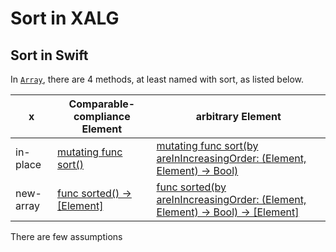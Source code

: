 # Sort in XALG


## Sort in Swift

In [`Array`](https://developer.apple.com/reference/swift/array), there are 4 methods, at least named with sort, as listed below.

x | Comparable-compliance Element | arbitrary Element
--|--|--
in-place | [mutating func sort()](https://developer.apple.com/reference/swift/array/1688499-sort) | [mutating func sort(by areInIncreasingOrder: (Element, Element) -> Bool)](https://developer.apple.com/reference/swift/array/2296801-sort)
new-array | [func sorted() -> \[Element\]](https://developer.apple.com/reference/swift/array/1688066-sorted) | [func sorted(by areInIncreasingOrder: (Element, Element) -> Bool) -> \[Element\]](https://developer.apple.com/reference/swift/array/2296815-sorted)




There are few assumptions
